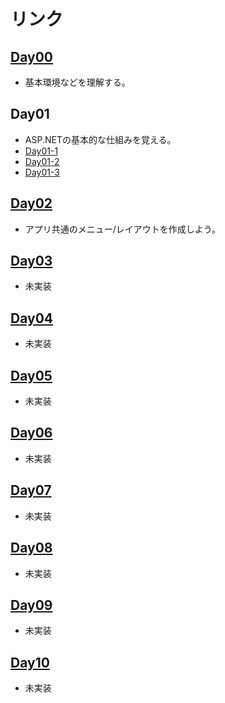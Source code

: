 リンク
===

## [Day00](./Day00.md)

- 基本環境などを理解する。

## Day01

- ASP.NETの基本的な仕組みを覚える。
- [Day01-1](./Day01-1.md)
- [Day01-2](./Day01-2.md)
- [Day01-3](./Day01-3.md)

## [Day02](./Day02.md)

- アプリ共通のメニュー/レイアウトを作成しよう。

## [Day03](./Day03.md)

- 未実装

## [Day04](./Day04.md)

- 未実装

## [Day05](./Day05.md)

- 未実装

## [Day06](./Day06.md)

- 未実装

## [Day07](./Day07.md)

- 未実装

## [Day08](./Day08.md)

- 未実装

## [Day09](./Day09.md)

- 未実装

## [Day10](./Day10.md)

- 未実装

